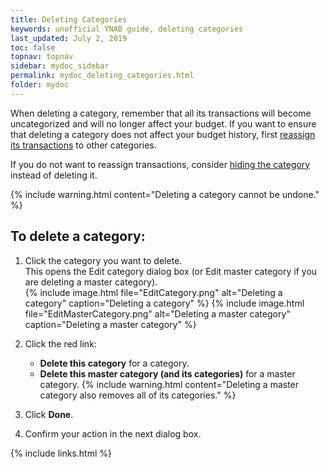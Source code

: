 ```yaml
---
title: Deleting Categories
keywords: unofficial YNAB guide, deleting categories
last_updated: July 2, 2019
toc: false
topnav: topnav
sidebar: mydoc_sidebar
permalink: mydoc_deleting_categories.html
folder: mydoc
---
```


When deleting a category, remember that all its transactions will become uncategorized and will no longer affect your budget. If you want to ensure that deleting a category does not affect your budget history, first [reassign its transactions](mydoc_reassigning_transactions) to other categories.

If you do not want to reassign transactions, consider [hiding the category](mydoc_hiding_categories) instead of deleting it.

{% include warning.html content="Deleting a category cannot be undone." %}

## To delete a category:

1.  Click the category you want to delete. <br/>This opens the Edit category dialog box (or Edit master category if you are deleting a master category).<br/>
    {% include image.html file="EditCategory.png" alt="Deleting a category" caption="Deleting a category" %}
    {% include image.html file="EditMasterCategory.png" alt="Deleting a master category" caption="Deleting a master category" %}

2.  Click the red link:
    *  **Delete this category** for a category.
    *  **Delete this master category (and its categories)** for a master category.
        {% include warning.html content="Deleting a master category also removes all of its categories." %}

3.  Click **Done**.
4.  Confirm your action in the next dialog box.

{% include links.html %}
